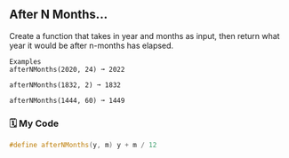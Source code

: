 ## After N Months...

Create a function that takes in year and months as input, then return what year it would be after n-months has elapsed.
```
Examples
afterNMonths(2020, 24) ➞ 2022

afterNMonths(1832, 2) ➞ 1832

afterNMonths(1444, 60) ➞ 1449
```

### 🗓️ My Code
```c++
#define afterNMonths(y, m) y + m / 12
```
